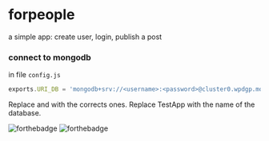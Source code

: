 # forpeople
a simple app: create user, login, publish a post 

### connect to mongodb
in file ```config.js```
```javascript
exports.URI_DB = 'mongodb+srv://<username>:<password>@cluster0.wpdgp.mongodb.net/TestApp?retryWrites=true&w=majority';
```
Replace <username> and <password> with the corrects ones. Replace TestApp with the name of the database.

  
![forthebadge](https://forthebadge.com/images/badges/built-with-love.svg)
![forthebadge](https://forthebadge.com/images/badges/made-with-javascript.svg)

